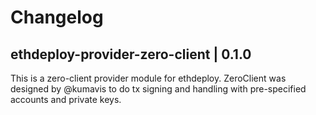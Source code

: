 # Changelog

## ethdeploy-provider-zero-client | 0.1.0

This is a zero-client provider module for ethdeploy. ZeroClient was designed by @kumavis to do tx signing and handling with pre-specified accounts and private keys.
